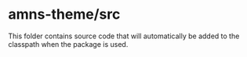 # amns-theme/src

This folder contains source code that will automatically be added to the classpath when
the package is used.
